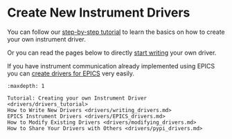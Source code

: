 # Create New Instrument Drivers

You can follow our [step-by-step tutorial](drivers/drivers_tutorial.md) to learn the basics on how to create your own instrument driver.  

Or you can read the pages below to directly [start writing](drivers/writing_drivers.md) your own driver.

If you have instrument communication already implemented using EPICS you can [create drivers for EPICS](drivers/EPICS_drivers.md) very easily. 

```{toctree}
:maxdepth: 1

Tutorial: Creating your own Instrument Driver <drivers/drivers_tutorial>
How to Write New Drivers <drivers/writing_drivers.md>
EPICS Instrument Drivers <drivers/EPICS_drivers.md>
How to Modify Existing Drivers <drivers/modifying_drivers.md>
How to Share Your Drivers with Others <drivers/pypi_drivers.md>
```